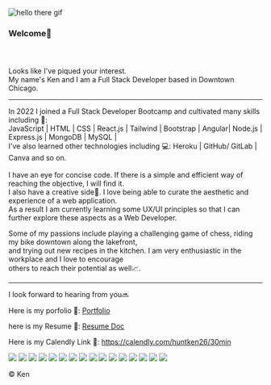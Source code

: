 ![hello there gif](https://user-images.githubusercontent.com/107738986/193397998-15f587a4-8c8d-4c9c-a335-ff341c442b83.gif)
### Welcome👋<br/><br/><br/>

Looks like I've piqued your interest.<br/>
My name's Ken and I am a Full Stack Developer based in Downtown Chicago. <br/>
___

In 2022 I joined a Full Stack Developer Bootcamp and cultivated many skills including :muscle:: <br/>
JavaScript | HTML | CSS | React.js | Tailwind | Bootstrap | Angular| Node.js | Express.js | MongoDB | MySQL | <br/>
I've also learned other technologies including :computer:: Heroku | GitHub/ GitLab | Canva and so on.<br/><br/>
I have an eye for concise code. If there is a simple and efficient way of reaching the objective, I will find it. <br/>
I also have a creative side:art:. I love being able to curate the aesthetic and experience of a web application. <br/>
As a result I am currently learning some UX/UI principles so that I can further explore these aspects as a Web Developer.<br/>

Some of my passions include playing a challenging game of chess, riding my bike downtown along the lakefront,<br/>
and trying out new recipes in the kitchen. I am very enthusiastic in the workplace and I love to encourage <br/>others to reach their potential as well:chart_with_upwards_trend:. <br/>
___

I look forward to hearing from you:soon:<br/>

Here is my porfolio :open_file_folder:: [Portfolio](https://huntken26.github.io/myPortfolio/)<br/>

here is my Resume :page_with_curl:: [Resume Doc](https://docs.google.com/document/d/1_gxyKok86Q12vxlxo4zlTrzHp5G3M0JT/edit?usp=sharing&ouid=104734253715428602881&rtpof=true&sd=true)

Here is my Calendly Link :calendar:: https://calendly.com/huntken26/30min

<p>
  <img src="https://img.shields.io/badge/Visual_Studio_Code-0078D4?style=for-the-badge&logo=visual%20studio%20code&logoColor=white" />
  <img src="https://img.shields.io/badge/Python-3776AB?style=for-the-badge&logo=python&logoColor=white" />
  <img src="https://img.shields.io/badge/HTML5-E34F26?style=for-the-badge&logo=html5&logoColor=white" />
  <img src="https://img.shields.io/badge/CSS3-1572B6?style=for-the-badge&logo=css3&logoColor=white" />
  <img src="https://img.shields.io/badge/JavaScript-323330?style=for-the-badge&logo=javascript&logoColor=F7DF1E" />
  <img src="https://img.shields.io/badge/TypeScript-007ACC?style=for-the-badge&logo=typescript&logoColor=white" />
  <img src="https://img.shields.io/badge/Java-ED8B00?style=for-the-badge&logo=java&logoColor=white" />
  <img src="https://img.shields.io/badge/Vue.js-35495E?style=for-the-badge&logo=vuedotjs&logoColor=4FC08D" />
  <img src="https://img.shields.io/badge/Angular-DD0031?style=for-the-badge&logo=angular&logoColor=white" />
  <img src="https://img.shields.io/badge/AngularJS-E23237?style=for-the-badge&logo=angularjs&logoColor=white" />
  <img src="https://img.shields.io/badge/Bootstrap-563D7C?style=for-the-badge&logo=bootstrap&logoColor=white" />
  <img src="https://img.shields.io/badge/Tailwind_CSS-38B2AC?style=for-the-badge&logo=tailwind-css&logoColor=white" />
  <img src="https://img.shields.io/badge/jQuery-0769AD?style=for-the-badge&logo=jquery&logoColor=white" />
  <img src="https://img.shields.io/badge/Node.js-339933?style=for-the-badge&logo=nodedotjs&logoColor=white" />
  <img src="https://img.shields.io/badge/PHP-777BB4?style=for-the-badge&logo=php&logoColor=white" />
  <img src="https://img.shields.io/badge/json-5E5C5C?style=for-the-badge&logo=json&logoColor=white" />
</p>



 &copy; Ken


